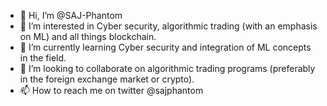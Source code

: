 - 👋 Hi, I’m @SAJ-Phantom
- 👀 I’m interested in Cyber security, algorithmic trading (with an emphasis on ML) and all things blockchain.
- 🌱 I’m currently learning Cyber security and integration of ML concepts in the field.
- 💞️ I’m looking to collaborate on algorithmic trading programs (preferably in the foreign exchange market or crypto).
- 📫 How to reach me on twitter @sajphantom

<!---
SAJ-Phantom/SAJ-Phantom is a ✨ special ✨ repository because its `README.md` (this file) appears on your GitHub profile.
You can click the Preview link to take a look at your changes.
--->
